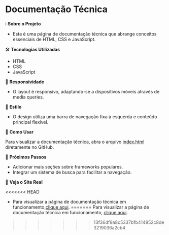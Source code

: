 # Documentação Técnica

ℹ️ **Sobre o Projeto**

- Esta é uma página de documentação técnica que abrange conceitos essenciais de HTML, CSS e JavaScript.

🛠️ **Tecnologias Utilizadas**

- HTML
- CSS
- JavaScript

📱 **Responsividade**

- O layout é responsivo, adaptando-se a dispositivos móveis através de media queries.

🎨 **Estilo**

- O design utiliza uma barra de navegação fixa à esquerda e conteúdo principal flexível.

📝 **Como Usar**

Para visualizar a documentação técnica, abra o arquivo [index.html](https://github.com/weyllerluiz/documentacao-tecnica/blob/main/index.html) diretamente no GitHub.

🚀 **Próximos Passos**

- Adicionar mais seções sobre frameworks populares.
- Integrar um sistema de busca para facilitar a navegação.

🔗 **Veja o Site Real**

<<<<<<< HEAD
- Para visualizar a página de documentação técnica em funcionamento,[clique aqui](https://weyllerluiz.github.io/documentacao-tecnica/).
=======
Para visualizar a página de documentação técnica em funcionamento, [clique aqui](https://weyllerluiz.github.io/documentacao-tecnica/).
>>>>>>> 13f36df9a8c5337bfb414852c8de3219036a2cb4
